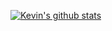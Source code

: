 [![Kevin's github stats](https://github-readme-stats.vercel.app/api?username=kevinelberger&count_private=true)](https://github.com/anuraghazra/github-readme-stats)

<!--
**KevinElberger/KevinElberger** is a ✨ _special_ ✨ repository because its `README.md` (this file) appears on your GitHub profile.

Here are some ideas to get you started:

- 🔭 I’m currently working on ...
- 🌱 I’m currently learning ...
- 👯 I’m looking to collaborate on ...
- 🤔 I’m looking for help with ...
- 💬 Ask me about ...
- 📫 How to reach me: ...
- 😄 Pronouns: ...
- ⚡ Fun fact: ...
-->
